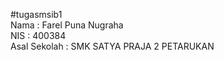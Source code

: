 #tugasmsib1
<br>
Nama            : Farel Puna Nugraha
<br>
NIS             : 400384
<br>
Asal Sekolah    : SMK SATYA PRAJA 2 PETARUKAN
